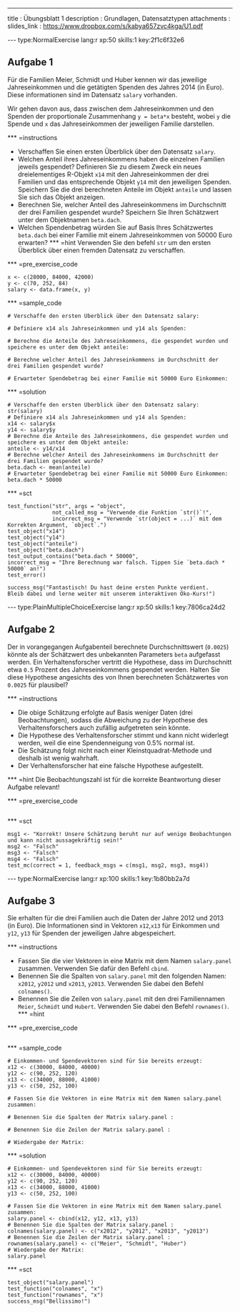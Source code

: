 ---
title       : Übungsblatt 1
description : Grundlagen, Datensatztypen
attachments :
slides_link : https://www.dropbox.com/s/kabya657zvc4kga/U1.pdf





--- type:NormalExercise lang:r xp:50 skills:1 key:2f1c6f32e6
## Aufgabe 1
Für die Familien Meier, Schmidt und Huber kennen wir das jeweilige Jahreseinkommen und
die getätigten Spenden des Jahres 2014 (in Euro). Diese informationen sind im Datensatz  `salary` vorhanden.

Wir gehen davon aus, dass zwischen dem Jahreseinkommen und den Spenden der proportionale Zusammenhang
`y = beta*x`
besteht, wobei `y` die Spende und `x` das Jahreseinkommen der jeweiligen Familie darstellen.


*** =instructions
- Verschaffen Sie einen ersten Überblick über den Datensatz `salary`.
- Welchen Anteil ihres Jahreseinkommens haben die einzelnen Familien jeweils gespendet? Definieren Sie zu diesem
Zweck ein neues dreielementiges R-Objekt `x14` mit den Jahreseinkommen der drei Familien
und das entsprechende Objekt `y14` mit den jeweiligen Spenden. Speichern Sie die
drei berechneten Anteile im Objekt `anteile` und lassen Sie sich das Objekt anzeigen.
- Berechnen Sie, welcher Anteil des Jahreseinkommens im Durchschnitt der drei Familien
gespendet wurde? Speichern Sie Ihren Schätzwert unter dem Objektnamen `beta.dach`.
- Welchen Spendenbetrag würden Sie auf Basis Ihres Schätzwertes `beta.dach` bei einer Familie
mit einem Jahreseinkommen von 50000 Euro erwarten?
*** =hint
Verwenden Sie den befehl `str` um den ersten Überblick über einen fremden Datensatz zu verschaffen. 

*** =pre_exercise_code
```{r}
x <- c(28000, 84000, 42000)
y <- c(70, 252, 84)
salary <- data.frame(x, y) 
```

*** =sample_code
```{r}
# Verschaffe den ersten Überblick über den Datensatz salary:

# Definiere x14 als Jahreseinkommen und y14 als Spenden: 

# Berechne die Anteile des Jahreseinkommens, die gespendet wurden und speichere es unter dem Objekt anteile:

# Berechne welcher Anteil des Jahreseinkommens im Durchschnitt der drei Familien gespendet wurde?

# Erwarteter Spendebetrag bei einer Familie mit 50000 Euro Einkommen:

```

*** =solution
```{r}
# Verschaffe den ersten Überblick über den Datensatz salary:
str(salary)
# Definiere x14 als Jahreseinkommen und y14 als Spenden: 
x14 <- salary$x
y14 <- salary$y
# Berechne die Anteile des Jahreseinkommens, die gespendet wurden und speichere es unter dem Objekt anteile:
anteile <- y14/x14
# Berechne welcher Anteil des Jahreseinkommens im Durchschnitt der drei Familien gespendet wurde?
beta.dach <- mean(anteile)
# Erwarteter Spendebetrag bei einer Familie mit 50000 Euro Einkommen:
beta.dach * 50000
```

*** =sct
```{r}
test_function("str", args = "object",
              not_called_msg = "Verwende die Funktion `str()`!",
              incorrect_msg = "Verwende `str(object = ...)` mit dem Korrekten Argument, `object`.")
test_object("x14")
test_object("y14")
test_object("anteile")
test_object("beta.dach")
test_output_contains("beta.dach * 50000", 
incorrect_msg = "Ihre Berechnung war falsch. Tippen Sie `beta.dach * 50000` an!")
test_error()

success_msg("Fantastisch! Du hast deine ersten Punkte verdient.
Bleib dabei und lerne weiter mit unserem interaktiven Öko-Kurs!")
```



--- type:PlainMultipleChoiceExercise lang:r xp:50 skills:1 key:7806ca24d2
## Aufgabe 2

Der in vorangegangen Aufgabenteil berechnete Durchschnittswert (`0.0025`) könnte als der Schätzwert des
unbekannten Parameters `beta` aufgefasst werden. Ein Verhaltensforscher vertritt die Hypothese,
dass im Durchschnitt etwa `0.5` Prozent des Jahreseinkommens gespendet werden.
Halten Sie diese Hypothese angesichts des von Ihnen berechneten Schätzwertes von `0.0025`
für plausibel?

*** =instructions
- Die obige Schätzung erfolgte auf Basis weniger Daten (drei Beobachtungen), sodass die Abweichung zu der Hypothese des Verhaltensforschers auch zufällig aufgetreten sein könnte.
- Die Hypothese des Verhaltensforscher stimmt und kann nicht widerlegt werden, weil die eine Spendenneigung von 0.5% normal ist.
- Die Schätzung folgt nicht nach einer Kleinstquadrat-Methode und deshalb ist wenig wahrhaft.
- Der Verhaltensforscher hat eine falsche Hypothese aufgestellt.

*** =hint
Die Beobachtungszahl ist für die korrekte Beantwortung dieser Aufgabe relevant!

*** =pre_exercise_code
```{r}

```

*** =sct
```{r}
msg1 <- "Korrekt! Unsere Schätzung beruht nur auf wenige Beobachtungen und kann nicht aussagekräftig sein!"
msg2 <- "Falsch"
msg3 <- "Falsch"
msg4 <- "Falsch"
test_mc(correct = 1, feedback_msgs = c(msg1, msg2, msg3, msg4))
```













--- type:NormalExercise lang:r xp:100 skills:1 key:1b80bb2a7d
## Aufgabe 3
Sie erhalten für die drei Familien auch die Daten der Jahre 2012 und 2013 (in Euro). Die Informationen sind in Vektoren `x12`,`x13` für Einkommen und `y12`, `y13` für Spenden der jeweiligen Jahre abgespeichert.  

*** =instructions
- Fassen Sie die vier Vektoren in eine Matrix mit dem Namen `salary.panel` zusammen. Verwenden Sie dafür den Befehl `cbind`.
- Benennen Sie die Spalten von `salary.panel`  mit den folgenden Namen: `x2012`, `y2012` und `x2013`, `y2013`. Verwenden Sie dabei den Befehl `colnames()`. 
- Benennen Sie die Zeilen von `salary.panel` mit den drei Familiennamen `Meier`, `Schmidt` und `Hubert`. Verwenden Sie dabei den Befehl `rownames()`. 
*** =hint

*** =pre_exercise_code
```{r}

```

*** =sample_code
```{r}
# Einkommen- und Spendevektoren sind für Sie bereits erzeugt:
x12 <- c(30000, 84000, 40000)
y12 <- c(90, 252, 120)
x13 <- c(34000, 88000, 41000)
y13 <- c(50, 252, 100)

# Fassen Sie die Vektoren in eine Matrix mit dem Namen salary.panel zusammen:

# Benennen Sie die Spalten der Matrix salary.panel :

# Benennen Sie die Zeilen der Matrix salary.panel :

# Wiedergabe der Matrix:

```

*** =solution
```{r}
# Einkommen- und Spendevektoren sind für Sie bereits erzeugt:
x12 <- c(30000, 84000, 40000)
y12 <- c(90, 252, 120)
x13 <- c(34000, 88000, 41000)
y13 <- c(50, 252, 100)

# Fassen Sie die Vektoren in eine Matrix mit dem Namen salary.panel zusammen:
salary.panel <- cbind(x12, y12, x13, y13)
# Benennen Sie die Spalten der Matrix salary.panel :
colnames(salary.panel) <- c("x2012", "y2012", "x2013", "y2013")
# Benennen Sie die Zeilen der Matrix salary.panel :
rownames(salary.panel) <- c("Meier", "Schmidt", "Huber")
# Wiedergabe der Matrix:
salary.panel
```

*** =sct
```{r}
test_object("salary.panel")
test_function("colnames", "x")
test_function("rownames", "x")
success_msg("Bellissimo!")
```
